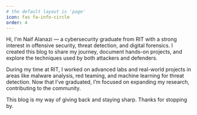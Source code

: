 ```yaml
---
# the default layout is 'page'
icon: fas fa-info-circle
order: 4
---
```


Hi, I'm Naif Alanazi — a cybersecurity graduate from RIT with a strong interest in offensive security, threat detection, and digital forensics. I created this blog to share my journey, document hands-on projects, and explore the techniques used by both attackers and defenders.

During my time at RIT, I worked on advanced labs and real-world projects in areas like malware analysis, red teaming, and machine learning for threat detection. Now that I’ve graduated, I’m focused on expanding my research, contributing to the community.

This blog is my way of giving back and staying sharp. Thanks for stopping by.
